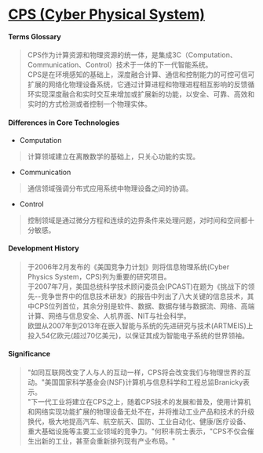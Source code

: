 # [CPS (Cyber Physical System)](https://www.nist.gov/el/cyber-physical-systems)

#### Terms Glossary

>CPS作为计算资源和物理资源的统一体，是集成3C（Computation、Communication、Control）技术于一体的下一代智能系统。  
CPS是在环境感知的基础上，深度融合计算、通信和控制能力的可控可信可扩展的网络化物理设备系统，它通过计算进程和物理进程相互影响的反馈循环实现深度融合和实时交互来增加或扩展新的功能，以安全、可靠、高效和实时的方式检测或者控制一个物理实体。  

#### Differences in Core Technologies

- Computation
>计算领域建立在离散数学的基础上，只关心功能的实现。  
- Communication
>通信领域强调分布式应用系统中物理设备之间的协调。  
- Control
>控制领域是通过微分方程和连续的边界条件来处理问题，对时间和空间都十分敏感。  

#### Development History

>于2006年2月发布的《美国竞争力计划》则将信息物理系统(Cyber Physics System，CPS)列为重要的研究项目。  
于2007年7月，美国总统科学技术顾问委员会(PCAST)在题为《挑战下的领先--竞争世界中的信息技术研发》的报告中列出了八大关键的信息技术，其中CPS位列首位，其余分别是软件、数据、数据存储与数据流、网络、高端计算、网络与信息安全、人机界面、NIT与社会科学。  
欧盟从2007年到2013年在嵌入智能与系统的先进研究与技术(ARTMEIS)上投入54亿欧元(超过70亿美元)，以保证其成为智能电子系统的世界领袖。  


#### Significance

>"如同互联网改变了人与人的互动一样，CPS将会改变我们与物理世界的互动。"美国国家科学基金会(NSF)计算机与信息科学和工程总监Branicky表示。  
"下一代工业将建立在CPS之上，随着CPS技术的发展和普及，使用计算机和网络实现功能扩展的物理设备无处不在，并将推动工业产品和技术的升级换代，极大地提高汽车、航空航天、国防、工业自动化、健康/医疗设备、重大基础设施等主要工业领域的竞争力。"何积丰院士表示，"CPS不仅会催生出新的工业，甚至会重新排列现有产业布局。"  
